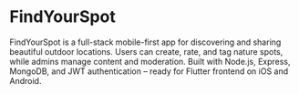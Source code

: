 # FindYourSpot
FindYourSpot is a full-stack mobile-first app for discovering and sharing beautiful outdoor locations. Users can create, rate, and tag nature spots, while admins manage content and moderation. Built with Node.js, Express, MongoDB, and JWT authentication – ready for Flutter frontend on iOS and Android.
